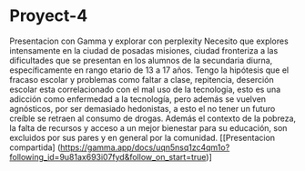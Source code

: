 # Proyect-4
Presentacion con Gamma y explorar con perplexity
Necesito que explores intensamente en la ciudad de posadas misiones,  ciudad fronteriza a las dificultades que se presentan en los alumnos de la secundaria diurna, específicamente en rango etario de 13 a 17 años. Tengo la hipótesis que el fracaso escolar y problemas como faltar a clase, repitencia, deserción escolar esta correlacionado con el mal uso de la tecnología, esto es una adicción como enfermedad a la tecnología, pero además se vuelven agnósticos, por ser demasiado hedonistas, a esto el no tener un futuro creíble se retraen al consumo de drogas. Además el contexto de la pobreza, la falta de recursos y acceso a un mejor bienestar para su educación, son excluidos por sus pares y en general por la comunidad.
[[Presentacion compartida] (https://gamma.app/docs/uqn5nsq1zc4qm1o?following_id=9u81ax693i07fyd&follow_on_start=true)]
